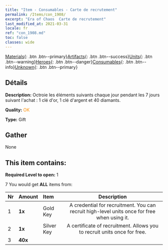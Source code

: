 ```yaml
---
title: "Item - Consumables - Carte de recrutement"
permalink: /Items/con_1908/
excerpt: "Era of Chaos  Carte de recrutement"
last_modified_at: 2021-03-31
locale: fr
ref: "con_1908.md"
toc: false
classes: wide
---
```

 [Materials](/fr/Items/){: .btn .btn--primary}[Artifacts](/fr/Items/Artifacts/){: .btn .btn--success}[Units](/fr/Items/Units/){: .btn .btn--warning}[Heroes](/fr/Items/Heroes/){: .btn .btn--danger}[Consumables](/fr/Items/Consumables/){: .btn .btn--info}[Unknown](/fr/Items/Unknown/){: .btn .btn--primary}

## Détails
 **Description:** Octroie les éléments suivants chaque jour pendant les 7 jours suivant l'achat : 1 clé d'or, 1 clé d'argent et 40 diamants.

 **Quality:** <span style="color: #FF8C00">OK</span>

 **Type:** Gift

## Gather

  None

## This item contains:

 **Required Level to open:** 1

 7 You would get **ALL** items  from:

  | Nr | Amount |     Item    | Description |
  |:---|:-------|:------------|:-----------:|
  | 1 |  **1x** | Gold Key | A credential for recruitment. You can recruit high-level units once for free when using it.  | 
  | 2 |  **1x** | Silver Key | A certificate of recruitment. Allows you to recruit units once for free.  | 
  | 3 |  **40x** | <i class="fas fa-gem"/> |  | 
